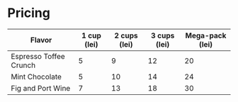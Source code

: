 # Pricing

| Flavor                 | 1 cup (lei) | 2 cups (lei) | 3 cups (lei) | Mega-pack (lei) |
| ---------------------- | ----------- | ------------ | ------------ | --------------- |
| Espresso Toffee Crunch | 5           | 9            | 12           | 20              |
| Mint Chocolate         | 5           | 10           | 14           | 24              |
| Fig and Port Wine      | 7           | 13           | 18           | 30              |

